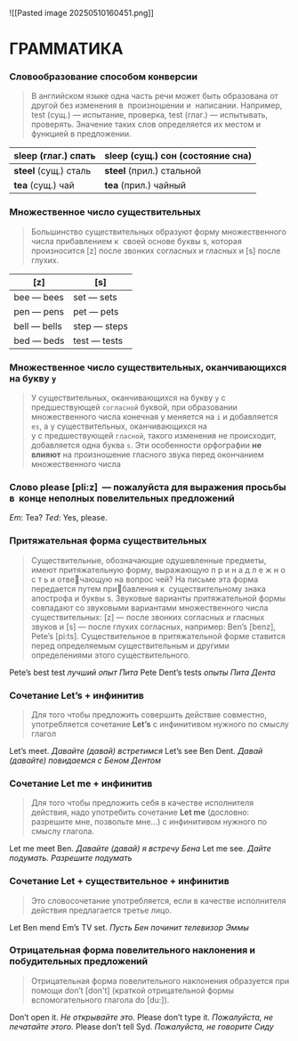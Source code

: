 ![[Pasted image 20250510160451.png]]

# ГРАММАТИКА

### Словообразование способом конверсии

> В английском языке одна часть речи может быть образована от другой без изменения в  произношении и  написании. Например, test (сущ.) — испытание, проверка, test (глаг.) — испытывать, проверять. Значение таких слов определяется их местом и функцией в предложении.

| **sleep** (глаг.) спать | **sleep** (сущ.) сон (состояние сна) |
| ----------------------- | ------------------------------------ |
| **steel** (сущ.) сталь  | **steel** (прил.) стальной           |
| **tea** (сущ.) чай      | **tea** (прил.) чайный               |

### Множественное число существительных

>Большинство существительных образуют форму множественного числа прибавлением к  своей основе буквы s, которая произносится [z] после звонких согласных и гласных и [s] после глухих.

| [z]          | [s]          |
| ------------ | ------------ |
| bee — bees   | set — sets   |
| pen — pens   | pet — pets   |
| bell — bells | step — steps |
| bed — beds   | test — tests |

### Множественное число существительных, оканчивающихся на букву `у`

>У существительных, оканчивающихся на букву `у` с  предшествующей `согласной` буквой, при образовании множественного числа конечная у меняется на `i` и добавляется `es`, а у существительных, оканчивающихся на у с предшествующей `гласной`, такого изменения не происходит, добавляется одна буква `s`. Эти особенности орфографии **не влияют** на произношение гласного звука перед окончанием множественного числа

### Слово please [pli:z]  — пожалуйста для выражения просьбы в  конце неполных повелительных предложений

*Em*: Tea? 
*Ted*: Yes, please.

### Притяжательная форма существительных

> Существительные, обозначающие одушевленные предметы, имеют притяжательную форму, выражающую п р и н а д л е ж н о с т ь и отвечающую на вопрос чей? На письме эта форма передается путем прибавления к  существительному знака апострофа и буквы s. Звуковые варианты притяжательной формы совпадают со звуковыми вариантами множественного числа существительных: [z] — после звонких согласных и гласных звуков и [s] — после глухих согласных, например: Ben’s [benz], Pete’s [pi:ts]. 
> Существительное в притяжательной форме ставится перед определяемым существительным и другими определениями этого существительного.

Pete’s best test *лучший опыт Пита*
Pete Dent’s tests *опыты Пита Дента*

### Сочетание Let’s + инфинитив

> Для того чтобы предложить совершить действие совместно, употребляется сочетание **Let’s** с инфинитивом нужного по смыслу глагол

Let’s meet. *Давайте (давай) встретимся*
Let’s see Ben Dent. *Давай (давайте) повидаемся с Беном Дентом*

### Сочетание Let me + инфинитив

> Для того чтобы предложить себя в качестве исполнителя действия, надо употребить сочетание **Let me** (дословно: разрешите мне, позвольте мне…) с инфинитивом нужного по смыслу глагола.

Let me meet Ben. *Давайте (давай) я встречу Бена*
Let me see. *Дайте подумать. Разрешите подумать*

### Сочетание Let + существительное + инфинитив

> Это словосочетание употребляется, если в качестве исполнителя действия предлагается третье лицо.

Let Ben mend Em’s TV set. *Пусть Бен починит телевизор Эммы*

### Отрицательная форма повелительного наклонения и  побудительных предложений

> Отрицательная форма повелительного наклонения образуется при помощи don’t [don't] (краткой отрицательной формы вспомогательного глагола do [du:]).

Don’t open it. *He открывайте это.* 
Please don’t type it. *Пожалуйста, не печатайте этого.* 
Please don’t tell Syd. *Пожалуйста, не говорите Сиду*

